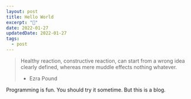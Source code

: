 ```yaml
---
layout: post
title: Hello World
excerpt: "👋"
date: 2022-01-27
updatedDate: 2022-01-27
tags:
  - post
---
```


> Healthy reaction, constructive reaction, can start from a wrong idea clearly defined, whereas mere muddle effects nothing whatever.
>- Ezra Pound


Programming is fun.  You should try it sometime.  But this is a blog.

